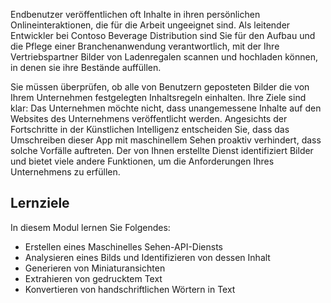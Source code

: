 Endbenutzer veröffentlichen oft Inhalte in ihren persönlichen Onlineinteraktionen, die für die Arbeit ungeeignet sind. Als leitender Entwickler bei Contoso Beverage Distribution sind Sie für den Aufbau und die Pflege einer Branchenanwendung verantwortlich, mit der Ihre Vertriebspartner Bilder von Ladenregalen scannen und hochladen können, in denen sie ihre Bestände auffüllen. 

Sie müssen überprüfen, ob alle von Benutzern geposteten Bilder die von Ihrem Unternehmen festgelegten Inhaltsregeln einhalten. Ihre Ziele sind klar: Das Unternehmen möchte nicht, dass unangemessene Inhalte auf den Websites des Unternehmens veröffentlicht werden. Angesichts der Fortschritte in der Künstlichen Intelligenz entscheiden Sie, dass das Umschreiben dieser App mit maschinellem Sehen proaktiv verhindert, dass solche Vorfälle auftreten. Der von Ihnen erstellte Dienst identifiziert Bilder und bietet viele andere Funktionen, um die Anforderungen Ihres Unternehmens zu erfüllen.

## <a name="learning-objectives"></a>Lernziele

In diesem Modul lernen Sie Folgendes:

- Erstellen eines Maschinelles Sehen-API-Diensts
- Analysieren eines Bilds und Identifizieren von dessen Inhalt
- Generieren von Miniaturansichten
- Extrahieren von gedrucktem Text
- Konvertieren von handschriftlichen Wörtern in Text
